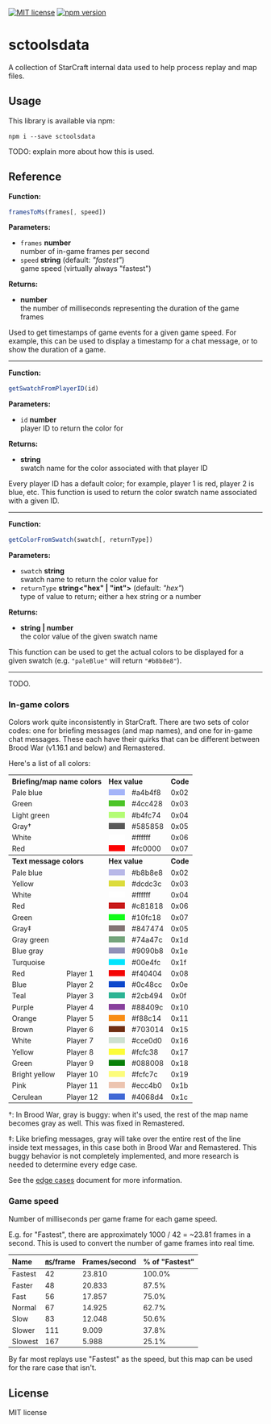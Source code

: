 [![MIT license](https://img.shields.io/badge/license-MIT-brightgreen.svg)](https://opensource.org/licenses/MIT) [![npm version](https://badge.fury.io/js/sctoolsdata.svg)](https://badge.fury.io/js/sctoolsdata)

# sctoolsdata

A collection of StarCraft internal data used to help process replay and map files.

## Usage

This library is available via npm:

```
npm i --save sctoolsdata
```

TODO: explain more about how this is used.

## Reference

**Function:**

```js
framesToMs(frames[, speed])
```

**Parameters:**

* `frames` **number**\
  number of in-game frames per second
* `speed` **string** (default: *"fastest"*)\
  game speed (virtually always "fastest")

**Returns:**

* **number**\
  the number of milliseconds representing the duration of the game frames

Used to get timestamps of game events for a given game speed. For example, this can be used to display a timestamp for a chat message, or to show the duration of a game.

----

**Function:**

```js
getSwatchFromPlayerID(id)
```

**Parameters:**

* `id` **number**\
  player ID to return the color for

**Returns:**

* **string**\
  swatch name for the color associated with that player ID

Every player ID has a default color; for example, player 1 is red, player 2 is blue, etc. This function is used to return the color swatch name associated with a given ID.

----

**Function:**

```js
getColorFromSwatch(swatch[, returnType])
```

**Parameters:**

* `swatch` **string**\
  swatch name to return the color value for
* `returnType` **string<"hex" | "int">** (default: *"hex"*)\
  type of value to return; either a hex string or a number

**Returns:**

* **string&nbsp;|&nbsp;number**\
  the color value of the given swatch name

This function can be used to get the actual colors to be displayed for a given swatch (e.g. `"paleBlue"` will return `"#b8b8e8"`).

----

TODO.

### In-game colors

Colors work quite inconsistently in StarCraft. There are two sets of color codes: one for briefing messages (and map names), and one for in-game chat messages. These each have their quirks that can be different between Brood War (v1.16.1 and below) and Remastered.

Here's a list of all colors:

<table>
<tbody>
<tr><th colspan="2" align="left">Briefing/map name colors</th><th colspan="2" align="left">Hex value</th><th align="left">Code</th></tr>
<tr><td colspan="2">Pale blue</td><td><img src="./resources/swatch-previews/swatch-briefing-a4b4f8.png" width="32" height="12" alt="Preview for briefing swatch #a4b4f8"></td><td>#a4b4f8</td><td>0x02</td></tr>
<tr><td colspan="2">Green</td><td><img src="./resources/swatch-previews/swatch-briefing-4cc428.png" width="32" height="12" alt="Preview for briefing swatch #4cc428"></td><td>#4cc428</td><td>0x03</td></tr>
<tr><td colspan="2">Light green</td><td><img src="./resources/swatch-previews/swatch-briefing-b4fc74.png" width="32" height="12" alt="Preview for briefing swatch #b4fc74"></td><td>#b4fc74</td><td>0x04</td></tr>
<tr><td colspan="2">Gray†</td><td><img src="./resources/swatch-previews/swatch-briefing-585858.png" width="32" height="12" alt="Preview for briefing swatch #585858"></td><td>#585858</td><td>0x05</td></tr>
<tr><td colspan="2">White</td><td><img src="./resources/swatch-previews/swatch-briefing-ffffff.png" width="32" height="12" alt="Preview for briefing swatch #ffffff"></td><td>#ffffff</td><td>0x06</td></tr>
<tr><td colspan="2">Red</td><td><img src="./resources/swatch-previews/swatch-briefing-fc0000.png" width="32" height="12" alt="Preview for briefing swatch #fc0000"></td><td>#fc0000</td><td>0x07</td></tr>
</tbody>
<tbody>
<tr><th colspan="2" align="left">Text message colors</th><th colspan="2" align="left">Hex value</th><th align="left">Code</th></tr>
<tr><td colspan="2">Pale blue</td><td><img src="./resources/swatch-previews/swatch-text-b8b8e8.png" width="32" height="12" alt="Preview for text swatch #b8b8e8"></td><td>#b8b8e8</td><td>0x02</td></tr>
<tr><td colspan="2">Yellow</td><td><img src="./resources/swatch-previews/swatch-text-dcdc3c.png" width="32" height="12" alt="Preview for text swatch #dcdc3c"></td><td>#dcdc3c</td><td>0x03</td></tr>
<tr><td colspan="2">White</td><td><img src="./resources/swatch-previews/swatch-text-ffffff.png" width="32" height="12" alt="Preview for text swatch #ffffff"></td><td>#ffffff</td><td>0x04</td></tr>
<tr><td colspan="2">Red</td><td><img src="./resources/swatch-previews/swatch-text-c81818.png" width="32" height="12" alt="Preview for text swatch #c81818"></td><td>#c81818</td><td>0x06</td></tr>
<tr><td colspan="2">Green</td><td><img src="./resources/swatch-previews/swatch-text-10fc18.png" width="32" height="12" alt="Preview for text swatch #10fc18"></td><td>#10fc18</td><td>0x07</td></tr>
<tr><td colspan="2">Gray‡</td><td><img src="./resources/swatch-previews/swatch-text-847474.png" width="32" height="12" alt="Preview for text swatch #847474"></td><td>#847474</td><td>0x05</td></tr>
<tr><td colspan="2">Gray green</td><td><img src="./resources/swatch-previews/swatch-text-74a47c.png" width="32" height="12" alt="Preview for text swatch #74a47c"></td><td>#74a47c</td><td>0x1d</td></tr>
<tr><td colspan="2">Blue gray</td><td><img src="./resources/swatch-previews/swatch-text-9090b8.png" width="32" height="12" alt="Preview for text swatch #9090b8"></td><td>#9090b8</td><td>0x1e</td></tr>
<tr><td colspan="2">Turquoise</td><td><img src="./resources/swatch-previews/swatch-text-00e4fc.png" width="32" height="12" alt="Preview for text swatch #00e4fc"></td><td>#00e4fc</td><td>0x1f</td></tr>
<tr><td>Red</td><td>Player 1</td><td><img src="./resources/swatch-previews/swatch-text-f40404.png" width="32" height="12" alt="Preview for text swatch #f40404"></td><td>#f40404</td><td>0x08</td></tr>
<tr><td>Blue</td><td>Player 2</td><td><img src="./resources/swatch-previews/swatch-text-0c48cc.png" width="32" height="12" alt="Preview for text swatch #0c48cc"></td><td>#0c48cc</td><td>0x0e</td></tr>
<tr><td>Teal</td><td>Player 3</td><td><img src="./resources/swatch-previews/swatch-text-2cb494.png" width="32" height="12" alt="Preview for text swatch #2cb494"></td><td>#2cb494</td><td>0x0f</td></tr>
<tr><td>Purple</td><td>Player 4</td><td><img src="./resources/swatch-previews/swatch-text-88409c.png" width="32" height="12" alt="Preview for text swatch #88409c"></td><td>#88409c</td><td>0x10</td></tr>
<tr><td>Orange</td><td>Player 5</td><td><img src="./resources/swatch-previews/swatch-text-f88c14.png" width="32" height="12" alt="Preview for text swatch #f88c14"></td><td>#f88c14</td><td>0x11</td></tr>
<tr><td>Brown</td><td>Player 6</td><td><img src="./resources/swatch-previews/swatch-text-703014.png" width="32" height="12" alt="Preview for text swatch #703014"></td><td>#703014</td><td>0x15</td></tr>
<tr><td>White</td><td>Player 7</td><td><img src="./resources/swatch-previews/swatch-text-cce0d0.png" width="32" height="12" alt="Preview for text swatch #cce0d0"></td><td>#cce0d0</td><td>0x16</td></tr>
<tr><td>Yellow</td><td>Player 8</td><td><img src="./resources/swatch-previews/swatch-text-fcfc38.png" width="32" height="12" alt="Preview for text swatch #fcfc38"></td><td>#fcfc38</td><td>0x17</td></tr>
<tr><td>Green</td><td>Player 9</td><td><img src="./resources/swatch-previews/swatch-text-088008.png" width="32" height="12" alt="Preview for text swatch #088008"></td><td>#088008</td><td>0x18</td></tr>
<tr><td>Bright yellow</td><td>Player 10</td><td><img src="./resources/swatch-previews/swatch-text-fcfc7c.png" width="32" height="12" alt="Preview for text swatch #fcfc7c"></td><td>#fcfc7c</td><td>0x19</td></tr>
<tr><td>Pink</td><td>Player 11</td><td><img src="./resources/swatch-previews/swatch-text-ecc4b0.png" width="32" height="12" alt="Preview for text swatch #ecc4b0"></td><td>#ecc4b0</td><td>0x1b</td></tr>
<tr><td>Cerulean</td><td>Player 12</td><td><img src="./resources/swatch-previews/swatch-text-4068d4.png" width="32" height="12" alt="Preview for text swatch #4068d4"></td><td>#4068d4</td><td>0x1c</td></tr>
</tbody>
</table>

†: In Brood War, gray is buggy: when it's used, the rest of the map name becomes gray as well. This was fixed in Remastered.

‡: Like briefing messages, gray will take over the entire rest of the line inside text messages, in this case both in Brood War and Remastered. This buggy behavior is not completely implemented, and more research is needed to determine every edge case.

See the [edge cases](edge-cases.md) document for more information.

### Game speed

Number of milliseconds per game frame for each game speed.

E.g. for "Fastest", there are approximately 1000 / 42 = ~23.81 frames in a second. This is used to convert the number of game frames into real time.

| Name    | ㎳/frame | Frames/second | % of "Fastest" |
|:--------|:--------|:---------------|:---------------|
| Fastest | 42  | 23.810 | 100.0% |
| Faster  | 48  | 20.833 | 87.5% |
| Fast    | 56  | 17.857 | 75.0% |
| Normal  | 67  | 14.925 | 62.7% |
| Slow    | 83  | 12.048 | 50.6% |
| Slower  | 111 | 9.009 | 37.8% |
| Slowest | 167 | 5.988 | 25.1% |

By far most replays use "Fastest" as the speed, but this map can be used for the rare case that isn't.

## License

MIT license
